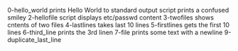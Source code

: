 0-hello_world prints Hello World to standard output
 script prints a confused smiley
2-hellofile script displays etc/passwd content
3-twofiles shows cntents of two files
4-lastlines takes last 10 lines
5-firstlines gets the first 10 lines
6-third_line prints the 3rd linen
7-file prints some text with a newline
9-duplicate_last_line
